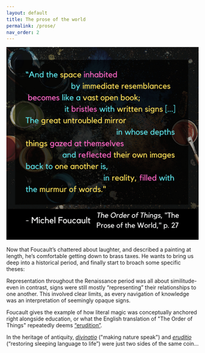 ```yaml
---
layout: default
title: The prose of the world
permalink: /prose/
nav_order: 2
---
```


![The prose of the world](../graphics/toot_prose_graphic.png)

Now that Foucault’s chattered about laughter, and described a painting at length, he’s comfortable getting down to brass taxes. He wants to bring us deep into a historical period, and finally start to broach some specific theses:

Representation throughout the Renaissance period was all about similitude- even in contrast, signs were still mostly “representing” their relationships to one another. This involved clear limits, as every navigation of knowledge was an interpretation of seemingly opaque signs.

Foucault gives the example of how literal magic was conceptually anchored right alongside education, or what the English translation of "The Order of Things" repeatedly deems [“erudition”](https://en.wikipedia.org/wiki/Erudition).

In the heritage of antiquity, [*divinatio*](https://en.wiktionary.org/wiki/divinatio) ("making nature speak") and [*eruditio*](https://en.wiktionary.org/wiki/eruditio) (“restoring sleeping language to life”) were just two sides of the same coin...
